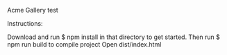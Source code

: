 Acme Gallery test

Instructions:

Download and run $ npm install in that directory to get started.
Then run $ npm run build to compile project
Open dist/index.html
